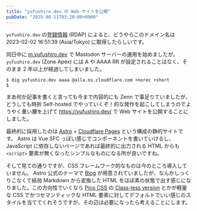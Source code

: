 ```yaml
---
title: "yufushiro.dev の Web サイトを公開"
pubDate: "2025-08-11T03:28:00+0900"
---
```


`yufushiro.dev` の[登録情報](https://pubapi.registry.google/rdap/domain/yufushiro.dev) (RDAP) によると、どうやらこのドメイン名は <time datetime="2023-02-02T07:51:39.697Z">2023-02-02 16:51:39 (Asia/Tokyo)</time> に取得したらしいです。

同日中に [m.yufushiro.dev](https://m.yufushiro.dev/) で Mastodon サーバーの運用を始めましたが、`yufushiro.dev` (Zone Apex) には A や AAAA RR が設定されることはなく、そのまま 2 年以上が経過してしまいました。

```console
$ dig yufushiro.dev aaaa @alla.ns.cloudflare.com +norec +short
$
```

まあ何か記事を書くと言っても今まで内容的にも Zenn で事足りていましたが、どうしても時折 Self-hosted でやっていくぞ！的な発作を起こしてしまうのでようやく重い腰を上げて https://yufushiro.dev/ で Web サイトを公開することにしました。

最終的に採用したのは [Astro](https://astro.build/) + [Cloudflare Pages](https://www.cloudflare.com/developer-platform/products/pages/) という構成の静的サイトです。
Astro は Vue SFC っぽい感じでコンポーネントを書いていけるし、JavaScript に依存しないページであれば最終的に出力される HTML からも `<script>` 要素が無くなったシンプルなものになる所が良いですね。

そして見ての通りですが、CSS フレームワーク的なものは今のところ導入していません。
Astro 公式のテーマで [Blog](https://astro.build/themes/details/blog/) が用意されていましたが、なんかしっくりこなくて結局 Markdown から変換した HTML をほぼ素の状態で出す感じになりました。この方向性でいくなら [Pico CSS](https://picocss.com/) の [Class-less version](https://picocss.com/docs/classless) とかが軽量な CSS でかつセマンティックな HTML 要素に対してデフォルトでいい感じのスタイルを当ててくれそうですが、その辺は必要になったら考えることにします。
